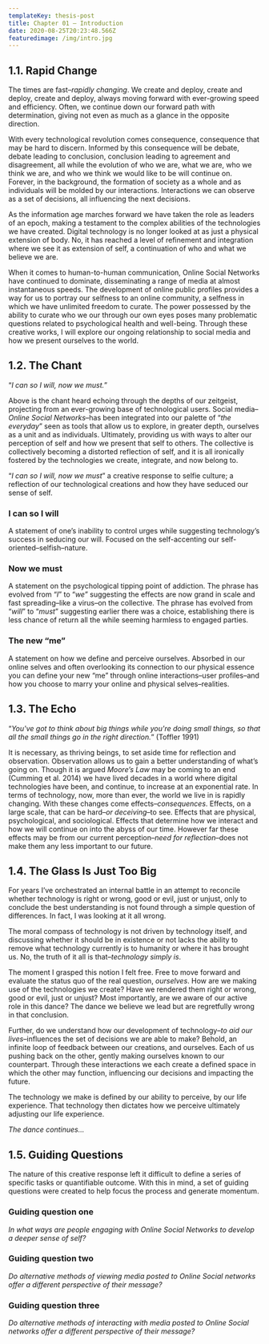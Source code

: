 ```yaml
---
templateKey: thesis-post
title: Chapter 01 — Introduction
date: 2020-08-25T20:23:48.566Z
featuredimage: /img/intro.jpg
---
```

##  1.1. Rapid Change 

The times are fast–*rapidly changing*. We create and deploy, create and deploy, create and deploy, always moving forward with ever-growing speed and efficiency. Often, we continue down our forward path with determination, giving not even as much as a glance in the opposite direction. 

With every technological revolution comes consequence, consequence that may be hard to discern. Informed by this consequence will be debate, debate leading to conclusion, conclusion leading to agreement and disagreement, all while the evolution of who we are, what we are, who we think we are, and who we think we would like to be will continue on. Forever, in the background, the formation of society as a whole and as individuals will be molded by our interactions. Interactions we can observe as a set of decisions, all influencing the next decisions. 

As the information age marches forward we have taken the role as leaders of an epoch, making a testament to the complex abilities of the technologies we have created. Digital technology is no longer looked at as just a physical extension of body. No, it has reached a level of refinement and integration where we see it as extension of self, a continuation of who and what we believe we are. 

When it comes to human-to-human communication, Online Social Networks have continued to dominate, disseminating a range of media at almost instantaneous speeds. The development of online public profiles provides a way for us to portray our selfness to an online community, a selfness in which we have unlimited freedom to curate. The power possessed by the ability to curate who we our through our own eyes poses many problematic questions related to psychological health and well-being. Through these creative works, I will explore our ongoing relationship to social media and how we present ourselves to the world. 

## 1.2. The Chant 

“*I can so I will, now we must.*” 

Above is the chant heard echoing through the depths of our zeitgeist, projecting from an ever-growing base of technological users. Social media–*Online Social Networks*–has been integrated into our palette of “*the everyday*” seen as tools that allow us to explore, in greater depth, ourselves as a unit and as individuals. Ultimately, providing us with ways to alter our perception of self and how we present that self to others. 
The collective is collectively becoming a distorted reflection of self, and it is all ironically fostered by the technologies we create, integrate, and now belong to. 

“*I can so I will, now we must*” a creative response to selfie culture; a reflection of our technological creations and how they have seduced our sense of self.

### I can so I will

A statement of one’s inability to control urges while suggesting technology’s success in seducing our will. Focused on the self-accenting our self-oriented–selfish–nature. 

### Now we must 

A statement on the psychological tipping point of addiction. The phrase has evolved from “*I*” to “*we*” suggesting the effects are now grand in scale and fast spreading–like a virus–on the collective. The phrase has evolved from “*will*” to “*must*” suggesting earlier there was a choice, establishing there is less chance of return all the while seeming harmless to engaged parties. 

### The new “me” 

A statement on how we define and perceive ourselves. Absorbed in our online selves and often overlooking its connection to our physical essence you can define your new “me” through online interactions–user profiles–and how you choose to marry your online and physical selves–realities. 

## 1.3. The Echo 

“*You've got to think about big things while you're doing small things, so that all the small things 
go in the right direction.*” (Toffler 1991) 

It is necessary, as thriving beings, to set aside time for reflection and observation. Observation allows us to gain a better understanding of what’s going on. Though it is argued *Moore’s Law* may be coming to an end (Cumming et al. 2014) we have lived decades in a world where digital technologies have been, and continue, to increase at an exponential rate. In terms of technology, now, more than ever, the world we live in is rapidly changing. With these changes come effects–*consequences*. Effects, on a large scale, that can be hard–*or deceiving*–to see. Effects that are physical, psychological, and sociological. Effects that determine how we interact and how we will continue on into the abyss of our time. However far these effects may be from our current perception–*need for reflection*–does not make them any less important to our future. 

## 1.4. The Glass Is Just Too Big 

For years I’ve orchestrated an internal battle in an attempt to reconcile whether technology is right or wrong, good or evil, just or unjust, only to conclude the best understanding is not found through a simple question of differences. In fact, I was looking at it all wrong. 

The moral compass of technology is not driven by technology itself, and discussing whether it should be in existence or not lacks the ability to remove what technology currently is to humanity or where it has brought us. No, the truth of it all is that–*technology simply is*. 

The moment I grasped this notion I felt free. Free to move forward and evaluate the status quo of the real question, *ourselves*. How are we making use of the technologies we create? Have we rendered them right or wrong, good or evil, just or unjust? Most importantly, are we aware of our active role in this dance? The dance we believe we lead but are regretfully wrong in that conclusion. 

Further, do we understand how our development of technology–*to aid our lives*–influences the set of decisions we are able to make? Behold, an infinite loop of feedback between our creations, and ourselves. Each of us pushing back on the other, gently making ourselves known to our counterpart. Through these interactions we each create a defined space in which the other may function, influencing our decisions and impacting the future. 

The technology we make is defined by our ability to perceive, by our life experience. That technology then dictates how we perceive ultimately adjusting our life experience.

*The dance continues...*

## 1.5. Guiding Questions

The nature of this creative response left it difficult to define a series of specific tasks or quantifiable outcome. With this in mind, a set of guiding questions were created to help focus the process and generate momentum. 

### Guiding question one 

*In what ways are people engaging with Online Social Networks to develop a deeper sense of self?*

### Guiding question two

*Do alternative methods of viewing media posted to Online Social networks offer a different perspective of their message?* 

### Guiding question three

*Do alternative methods of interacting with media posted to Online Social networks offer a different perspective of their message?*